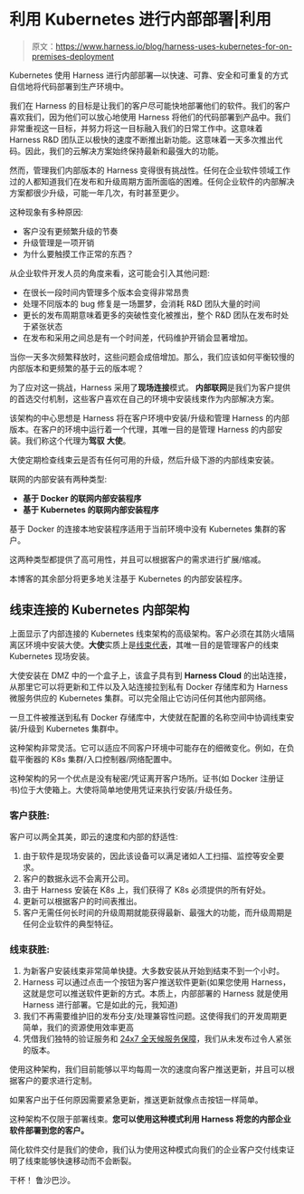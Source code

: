 # 利用 Kubernetes 进行内部部署|利用

> 原文：<https://www.harness.io/blog/harness-uses-kubernetes-for-on-premises-deployment>

Kubernetes 使用 Harness 进行内部部署—以快速、可靠、安全和可重复的方式自信地将代码部署到生产环境中。

我们在 Harness 的目标是让我们的客户尽可能快地部署他们的软件。我们的客户喜欢我们，因为他们可以放心地使用 Harness 将他们的代码部署到产品中。我们非常重视这一目标，并努力将这一目标融入我们的日常工作中。这意味着 Harness R&D 团队正以极快的速度不断推出新功能。这意味着一天多次推出代码。因此，我们的云解决方案始终保持最新和最强大的功能。

然而，管理我们内部版本的 Harness 变得很有挑战性。任何在企业软件领域工作过的人都知道我们在发布和升级周期方面所面临的困难。任何企业软件的内部解决方案都很少升级，可能一年几次，有时甚至更少。

这种现象有多种原因:

*   客户没有更频繁升级的节奏
*   升级管理是一项开销
*   为什么要触摸工作正常的东西？

从企业软件开发人员的角度来看，这可能会引入其他问题:

*   在很长一段时间内管理多个版本会变得非常昂贵
*   处理不同版本的 bug 修复是一场噩梦，会消耗 R&D 团队大量的时间
*   更长的发布周期意味着更多的突破性变化被推出，整个 R&D 团队在发布时处于紧张状态
*   在发布和采用之间总是有一个时间差，代码维护开销会显著增加。

当你一天多次频繁释放时，这些问题会成倍增加。那么，我们应该如何平衡较慢的内部版本和更频繁的基于云的版本呢？

为了应对这一挑战，Harness 采用了**现场连接**模式。
**内部联网**是我们为客户提供的首选交付机制，这些客户喜欢在自己的环境中安装线束作为内部解决方案。

该架构的中心思想是 Harness 将在客户环境中安装/升级和管理 Harness 的内部版本。在客户的环境中运行着一个代理，其唯一目的是管理 Harness 的内部安装。我们称这个代理为**驾驭** **大使**。

大使定期检查线束云是否有任何可用的升级，然后升级下游的内部线束安装。

联网的内部安装有两种类型:

*   **基于 Docker 的联网内部安装程序**
*   **基于 Kubernetes 的联网内部安装程序**

基于 Docker 的连接本地安装程序适用于当前环境中没有 Kubernetes 集群的客户。

这两种类型都提供了高可用性，并且可以根据客户的需求进行扩展/缩减。

本博客的其余部分将更多地关注基于 Kubernetes 的内部安装程序。

## **线束连接的 Kubernetes 内部架构**

上面显示了内部连接的 Kubernetes 线束架构的高级架构。客户必须在其防火墙隔离区环境中安装大使。**大使**实质上是[线束代表](https://ngdocs.harness.io/article/f9bd10b3nj-install-a-kubernetes-delegate)，其唯一目的是管理客户的线束 Kubernetes 现场安装。

大使安装在 DMZ 中的一个盒子上，该盒子具有到 **Harness Cloud** 的出站连接，从那里它可以将更新和工件以及入站连接拉到私有 Docker 存储库和为 Harness 微服务供应的 Kubernetes 集群。可以完全阻止它访问任何其他内部网络。

一旦工件被推送到私有 Docker 存储库中，大使就在配置的名称空间中协调线束安装/升级到 Kubernetes 集群中。

这种架构非常灵活。它可以适应不同客户环境中可能存在的细微变化。例如，在负载平衡器的 K8s 集群/入口控制器/网络配置中。

这种架构的另一个优点是没有秘密/凭证离开客户场所。证书(如 Docker 注册证书)位于大使箱上。大使将简单地使用凭证来执行安装/升级任务。

### **客户获胜:**

客户可以两全其美，即云的速度和内部的舒适性:

1.  由于软件是现场安装的，因此该设备可以满足诸如人工扫描、监控等安全要求。
2.  客户的数据永远不会离开公司。
3.  由于 Harness 安装在 K8s 上，我们获得了 K8s 必须提供的所有好处。
4.  更新可以根据客户的时间表推出。
5.  客户无需任何长时间的升级周期就能获得最新、最强大的功能，而升级周期是任何企业软件的典型特征。

### **线束获胜:**

1.  为新客户安装线束非常简单快捷。大多数安装从开始到结束不到一个小时。
2.  Harness 可以通过点击一个按钮为客户推送软件更新(如果您使用 Harness，这就是您可以推送软件更新的方式。本质上，内部部署的 Harness 就是使用 Harness 进行部署。它是如此的元，我知道)
3.  我们不再需要维护旧的发布分支/处理兼容性问题。这使得我们的开发周期更简单，我们的资源使用效率更高
4.  凭借我们独特的验证服务和 [24x7 全天候服务保障](https://harness.io/blog/harness-24-7-service-guard/)，我们从未发布过令人紧张的版本。

使用这种架构，我们目前能够以平均每周一次的速度向客户推送更新，并且可以根据客户的要求进行定制。

如果客户出于任何原因需要紧急更新，推送更新就像点击按钮一样简单。

这种架构不仅限于部署线束。**您可以使用这种模式利用 Harness 将您的内部企业软件部署到您的客户。**

简化软件交付是我们的使命，我们认为使用这种模式向我们的企业客户交付线束证明了线束能够快速移动而不会断裂。

干杯！
鲁沙巴沙。